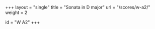 +++
layout = "single"
title = "Sonata in D major"
url = "/scores/w-a2/"
weight = 2

id = "W A2"
+++
